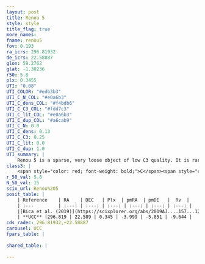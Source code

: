 ```yaml
---
layout: post
title: Renou 5
style: style
title_flag: true
more_names: 
fname: renou5
fov: 0.193
ra_icrs: 296.81932
de_icrs: 22.58887
glon: 59.2762
glat: -1.30236
r50: 5.8
plx: 0.3455
UTI: "0.08"
UTI_COLOR: "#edb3b3"
UTI_C_N_COL: "#e0a6b3"
UTI_C_dens_COL: "#f4bdb6"
UTI_C_C3_COL: "#fdd7c3"
UTI_C_lit_COL: "#e0a6b3"
UTI_C_dup_COL: "#a6cab9"
UTI_C_N: 0.0
UTI_C_dens: 0.13
UTI_C_C3: 0.25
UTI_C_lit: 0.0
UTI_C_dup: 1.0
UTI_summary: |
    Renou 5 is a sparse, very loose object of low C3 quality. It is rarely studied in the literature, with no articles listed in the last 6 years.<br><br><span style="color: #99180f; font-weight: bold;">Warning: </span>contains less than 25 stars with <i>P>0.5</i> estimated.
class3: |
    <span style="color: red; font-weight: bold;">C</span><span style="color: red; font-weight: bold;">C</span>
r_50_val: 5.8
N_50_val: 15
scix_url: Renou%205
posit_table: |
    | Reference    | RA    | DEC   | Plx  | pmRA  | pmDE   |  Rv  |
    | :---         | :---: | :---: | :---: | :---: | :---: | :---: |
    |[Bica et al. (2019)](https://scixplorer.org/abs/2019AJ....157...12B) | 296.827 | 22.606 | -- | -- | -- | -- |
    | **UCC** |296.819 | 22.589 | 0.345 | -3.999 | -5.851 | -9.644 | 
cds_radec: 296.81932,+22.58887
carousel: UCC
fpars_table: |
    
shared_table: |
    
---
```

